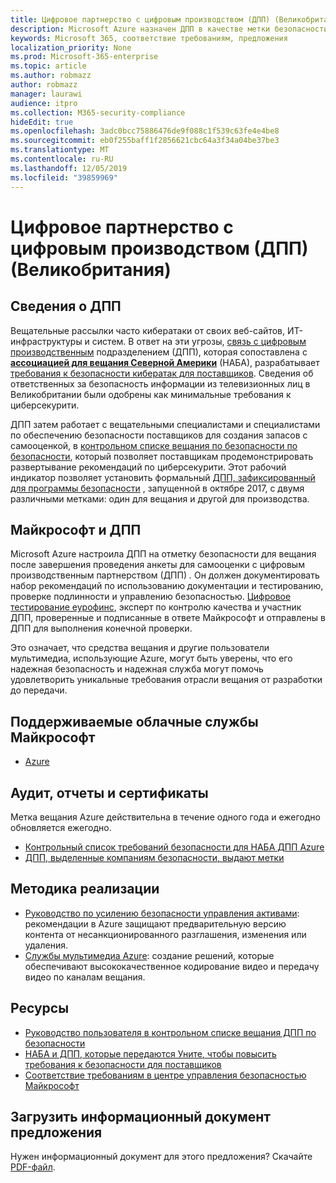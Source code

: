 ```yaml
---
title: Цифровое партнерство с цифровым производством (ДПП) (Великобритания)
description: Microsoft Azure назначен ДПП в качестве метки безопасности для вещания.
keywords: Microsoft 365, соответствие требованиям, предложения
localization_priority: None
ms.prod: Microsoft-365-enterprise
ms.topic: article
ms.author: robmazz
author: robmazz
manager: laurawi
audience: itpro
ms.collection: M365-security-compliance
hideEdit: true
ms.openlocfilehash: 3adc0bcc75886476de9f088c1f539c63fe4e4be8
ms.sourcegitcommit: eb0f255baff1f2856621cbc64a3f34a04be37be3
ms.translationtype: MT
ms.contentlocale: ru-RU
ms.lasthandoff: 12/05/2019
ms.locfileid: "39859969"
---
```

# <a name="digital-production-partnership-dpp-united-kingdom"></a>Цифровое партнерство с цифровым производством (ДПП) (Великобритания)

## <a name="about-the-dpp"></a>Сведения о ДПП

Вещательные рассылки часто кибератаки от своих веб-сайтов, ИТ-инфраструктуры и систем. В ответ на эти угрозы, [связь с цифровым производственным](https://www.thedpp.com/) подразделением (ДПП), которая сопоставлена с [**ассоциацией для вещания Северной Америки**](https://nabanet.com/) (НАБА), разрабатывает [требования к безопасности кибератак для поставщиков](https://nabanet.com/wp-content/uploads/2017/08/NABA_DPP_CyberSecurity_Requirements_3.pdf). Сведения об ответственных за безопасность информации из телевизионных лиц в Великобритании были одобрены как минимальные требования к циберсекурити.  
  
ДПП затем работает с вещательными специалистами и специалистами по обеспечению безопасности поставщиков для создания запасов с самооценкой, в [контрольном списке вещания по безопасности по безопасности](https://dpp-assets.s3.amazonaws.com/wp-content/uploads/2017/10/CTS_BroadcastChecklist.xlsx), который позволяет поставщикам продемонстрировать развертывание рекомендаций по циберсекурити. Этот рабочий индикатор позволяет установить формальный [ДПП, зафиксированный для программы безопасности](https://www.thedpp.com/tech/security/committed-to-security/) , запущенной в октябре 2017, с двумя различными метками: один для вещания и другой для производства.

## <a name="microsoft-and-the-dpp"></a>Майкрософт и ДПП

Microsoft Azure настроила ДПП на отметку безопасности для вещания после завершения проведения анкеты для самооценки с цифровым производственным партнерством (ДПП) *.* Он должен документировать набор рекомендаций по использованию документации и тестированию, проверке подлинности и управлению безопасностью. [Цифровое тестирование еурофинс](https://www.eurofins-digitaltesting.com/), эксперт по контролю качества и участник ДПП, проверенные и подписанные в ответе Майкрософт и отправлены в ДПП для выполнения конечной проверки.  
  
Это означает, что средства вещания и другие пользователи мультимедиа, использующие Azure, могут быть уверены, что его надежная безопасность и надежная служба могут помочь удовлетворить уникальные требования отрасли вещания от разработки до передачи.

## <a name="microsoft-in-scope-cloud-services"></a>Поддерживаемые облачные службы Майкрософт

- [Azure](https://aka.ms/AzureCompliance)

## <a name="audits-reports-and-certificates"></a>Аудит, отчеты и сертификаты

Метка вещания Azure действительна в течение одного года и ежегодно обновляется ежегодно.

- [Контрольный список требований безопасности для НАБА ДПП Azure](https://aka.ms/Azure-CTS-Broadcast-Checklist)
- [ДПП, выделенные компаниям безопасности, выдают метки](https://aka.ms/Azure-Asset-Mgmt)

## <a name="how-to-implement"></a>Методика реализации

- [Руководство по усилению безопасности управления активами](https://aka.ms/Azure-Asset-Mgmt): рекомендации в Azure защищают предварительную версию контента от несанкционированного разглашения, изменения или удаления.
- [Службы мультимедиа Azure](https://docs.microsoft.com/azure/media-services/): создание решений, которые обеспечивают высококачественное кодирование видео и передачу видео по каналам вещания.

## <a name="resources"></a>Ресурсы

- [Руководство пользователя в контрольном списке вещания ДПП по безопасности](https://dpp-assets.s3.amazonaws.com/wp-content/uploads/2017/10/CTS_BroadcastChecklistUserGuide.pdf)
- [НАБА и ДПП, которые передаются Уните, чтобы повысить требования к безопасности для поставщиков](https://nabanet.com/wp-content/uploads/2017/08/NABAcaster-Issue_26.pdf)
- [Соответствие требованиям в центре управления безопасностью Майкрософт](https://www.microsoft.com/trust-center/compliance/compliance-overview)

## <a name="download-the-offering-backgrounder"></a>Загрузить информационный документ предложения

Нужен информационный документ для этого предложения? Скачайте [PDF-файл](https://download.microsoft.com/download/3/C/6/3C63143B-41BA-4ED7-A2A8-DDE6B0B04036/DPP-Compliance.pdf).
